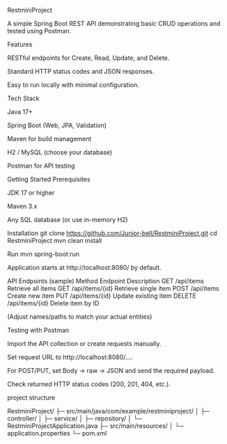 RestminiProject

A simple Spring Boot REST API demonstrating basic CRUD operations and tested using Postman.

Features

RESTful endpoints for Create, Read, Update, and Delete.

Standard HTTP status codes and JSON responses.

Easy to run locally with minimal configuration.

Tech Stack

Java 17+

Spring Boot (Web, JPA, Validation)

Maven for build management

H2 / MySQL (choose your database)

Postman for API testing

Getting Started
Prerequisites

JDK 17 or higher

Maven 3.x

Any SQL database (or use in-memory H2)

Installation
git clone https://github.com/Junior-bell/RestminiProject.git
cd RestminiProject
mvn clean install

Run
mvn spring-boot:run


Application starts at http://localhost:8080/
 by default.

API Endpoints (sample)
Method	Endpoint	Description
GET	/api/items	Retrieve all items
GET	/api/items/{id}	Retrieve single item
POST	/api/items	Create new item
PUT	/api/items/{id}	Update existing item
DELETE	/api/items/{id}	Delete item by ID

(Adjust names/paths to match your actual entities)

Testing with Postman

Import the API collection or create requests manually.

Set request URL to http://localhost:8080/....

For POST/PUT, set Body → raw → JSON and send the required payload.

Check returned HTTP status codes (200, 201, 404, etc.).

project structure 

RestminiProject/
├─ src/main/java/com/example/restminiproject/
│  ├─ controller/
│  ├─ service/
│  ├─ repository/
│  └─ RestminiProjectApplication.java
├─ src/main/resources/
│  └─ application.properties
└─ pom.xml
